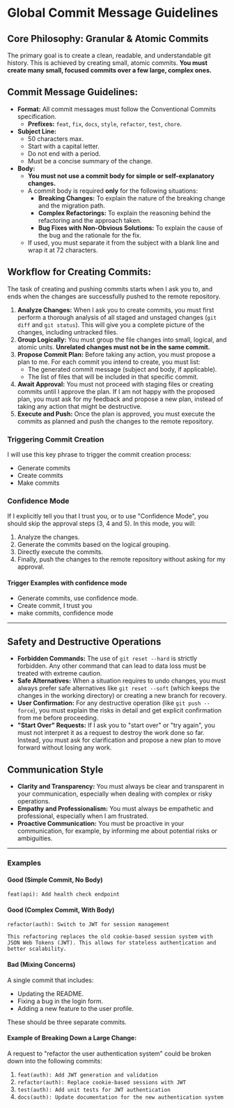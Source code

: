 # Global Commit Message Guidelines

## Core Philosophy: Granular & Atomic Commits

The primary goal is to create a clean, readable, and understandable git history. This is achieved by creating small, atomic commits. **You must create many small, focused commits over a few large, complex ones.**

## Commit Message Guidelines:

-   **Format:** All commit messages must follow the Conventional Commits specification.
    -   **Prefixes:** `feat`, `fix`, `docs`, `style`, `refactor`, `test`, `chore`.
-   **Subject Line:**
    -   50 characters max.
    -   Start with a capital letter.
    -   Do not end with a period.
    -   Must be a concise summary of the change.
-   **Body:**
    -   **You must not use a commit body for simple or self-explanatory changes.**
    -   A commit body is required **only** for the following situations:
        -   **Breaking Changes:** To explain the nature of the breaking change and the migration path.
        -   **Complex Refactorings:** To explain the reasoning behind the refactoring and the approach taken.
        -   **Bug Fixes with Non-Obvious Solutions:** To explain the cause of the bug and the rationale for the fix.
    -   If used, you must separate it from the subject with a blank line and wrap it at 72 characters.

## Workflow for Creating Commits:

The task of creating and pushing commits starts when I ask you to, and ends when the changes are successfully pushed to the remote repository.

1.  **Analyze Changes:** When I ask you to create commits, you must first perform a thorough analysis of all staged and unstaged changes (`git diff` and `git status`). This will give you a complete picture of the changes, including untracked files.
2.  **Group Logically:** You must group the file changes into small, logical, and atomic units. **Unrelated changes must not be in the same commit.**
3.  **Propose Commit Plan:** Before taking any action, you must propose a plan to me. For each commit you intend to create, you must list:
    -   The generated commit message (subject and body, if applicable).
    -   The list of files that will be included in that specific commit.
4.  **Await Approval:** You must not proceed with staging files or creating commits until I approve the plan. If I am not happy with the proposed plan, you must ask for my feedback and propose a new plan, instead of taking any action that might be destructive.
5.  **Execute and Push:** Once the plan is approved, you must execute the commits as planned and push the changes to the remote repository.

### Triggering Commit Creation

I will use this key phrase to trigger the commit creation process:

- Generate commits
- Create commits
- Make commits

### Confidence Mode

If I explicitly tell you that I trust you, or to use "Confidence Mode", you should skip the approval steps (3, 4 and 5). In this mode, you will:

1.  Analyze the changes.
2.  Generate the commits based on the logical grouping.
3.  Directly execute the commits.
4.  Finally, push the changes to the remote repository without asking for my approval.

#### Trigger Examples with confidence mode
- Generate commits, use confidence mode.
- Create commit, I trust you
- make commits, confidence mode

---

## Safety and Destructive Operations

-   **Forbidden Commands:** The use of `git reset --hard` is strictly forbidden. Any other command that can lead to data loss must be treated with extreme caution.
-   **Safe Alternatives:** When a situation requires to undo changes, you must always prefer safe alternatives like `git reset --soft` (which keeps the changes in the working directory) or creating a new branch for recovery.
-   **User Confirmation:** For any destructive operation (like `git push --force`), you must explain the risks in detail and get explicit confirmation from me before proceeding.
-   **"Start Over" Requests:** If I ask you to "start over" or "try again", you must not interpret it as a request to destroy the work done so far. Instead, you must ask for clarification and propose a new plan to move forward without losing any work.

## Communication Style

-   **Clarity and Transparency:** You must always be clear and transparent in your communication, especially when dealing with complex or risky operations.
-   **Empathy and Professionalism:** You must always be empathetic and professional, especially when I am frustrated.
-   **Proactive Communication:** You must be proactive in your communication, for example, by informing me about potential risks or ambiguities.

---
### Examples

#### Good (Simple Commit, No Body)
```
feat(api): Add health check endpoint
```

#### Good (Complex Commit, With Body)
```
refactor(auth): Switch to JWT for session management

This refactoring replaces the old cookie-based session system with JSON Web Tokens (JWT). This allows for stateless authentication and better scalability.
```

#### Bad (Mixing Concerns)
A single commit that includes:
- Updating the README.
- Fixing a bug in the login form.
- Adding a new feature to the user profile.

These should be three separate commits.

#### Example of Breaking Down a Large Change:

A request to "refactor the user authentication system" could be broken down into the following commits:

1.  `feat(auth): Add JWT generation and validation`
2.  `refactor(auth): Replace cookie-based sessions with JWT`
3.  `test(auth): Add unit tests for JWT authentication`
4.  `docs(auth): Update documentation for the new authentication system`
